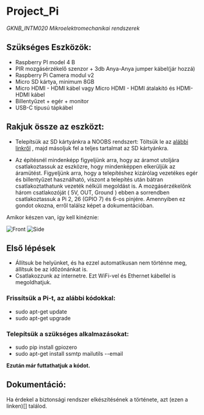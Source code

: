 # Project_Pi
*GKNB_INTM020 Mikroelektromechanikai rendszerek*

## Szükséges Eszközök:
- Raspberry PI model 4 B
- PIR mozgásérzékelő szenzor + 3db Anya-Anya jumper kábel(jár hozzá)
- Raspberry Pi Camera modul v2
- Micro SD kártya, minimum 8GB
- Micro HDMI - HDMI kábel vagy Micro HDMI - HDMI átalakító és HDMI-HDMI kábel
- Billentyűzet + egér + monitor
- USB-C típusú tápkábel

## Rakjuk össze az eszközt:

- Telepítsük az SD kártyánkra a NOOBS rendszert:
Töltsük le az [alábbi linkről](https://www.raspberrypi.org/downloads/) , majd másoljuk fel a teljes tartalmat az SD kártyánkra.

- Az építésnél mindenképp figyeljünk arra, hogy az áramot utoljára csatlakoztassuk az eszközre, hogy mindenképpen elkerüljük az áramütést.
Figyeljünk arra, hogy a telepítéshez kizárólag vezetékes egér és billentyűzet használható, viszont a telepítés után bátran csatlakoztathatunk vezeték nélküli megoldást is.
A mozgásérzékelőnk három csatlakozóját ( 5V, OUT, Ground ) ebben a sorrendben csatlakoztassuk a Pi 2, 26 (GPIO 7) és 6-os pinjére.
Amennyiben ez gondot okozna, erről találsz képet a dokumentációban.

Amikor készen van, így kell kinéznie:

![Front](http://puu.sh/F2z8S/d8cc91eef1.jpg)
![Side](http://puu.sh/F2z7z/c97552abbc.jpg)


## Első lépések
- Állítsuk be helyünket, és ha ezzel automatikusan nem történne meg, állítsuk be az időzónánkat is.
- Csatlakozzunk az internetre. Ezt WiFi-vel és Ethernet kábellel is megoldhatjuk.

### Frissítsük a Pi-t, az alábbi kódokkal:
- sudo apt-get update
- sudo apt-get upgrade
### Telepítsük a szükséges alkalmazásokat:
- sudo pip install gpiozero
- sudo apt-get install ssmtp mailutils --email

**Ezután már futtathatjuk a kódot.**

## Dokumentáció:
  Ha érdekel a biztonsági rendszer elkészítésének a története, azt (ezen a linken)[] találod.
